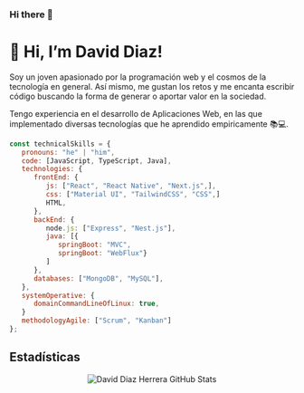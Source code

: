 ### Hi there 👋

# 👋 Hi, I’m David Diaz!


Soy un joven apasionado por la programación web y el cosmos de la tecnología en general. Así mismo, me gustan los retos y me encanta escribir código buscando la forma de generar o aportar valor en la sociedad.

Tengo experiencia en el desarrollo de Aplicaciones Web, en las que implementado diversas tecnologías que he aprendido empiricamente 📚💻.


```javascript
const technicalSkills = {
   pronouns: "he" | "him",
   code: [JavaScript, TypeScript, Java],
   technologies: {
      frontEnd: {
         js: ["React", "React Native", "Next.js",],
         css: ["Material UI", "TailwindCSS", "CSS",]
         HTML,
      },
      backEnd: {
         node.js: ["Express", "Nest.js"],
         java: [{
            springBoot: "MVC", 
            springBoot: "WebFlux"}
         ]
      },
      databases: ["MongoDB", "MySQL"],
   },
   systemOperative: {
      domainCommandLineOfLinux: true,
   }
   methodologyAgile: ["Scrum", "Kanban"]
};
```


## Estadísticas
<!---
<p align="center">
    <img align="center" alt="David Diaz Herrera GitHub Stats" src="https://github-readme-stats.vercel.app/api?username=daviddiazh&show_icons=true&count_private=true" />
</p>
--->

<p align="center">
    <img align="center" alt="David Diaz Herrera GitHub Stats" src="https://github-readme-stats.vercel.app/api/top-langs/?username=daviddiazh&layout=compact" />
</p>

<!---
daviddiazh/daviddiazh is a ✨ special ✨ repository because its `README.md` (this file) appears on your GitHub profile.
You can click the Preview link to take a look at your changes.
--->

